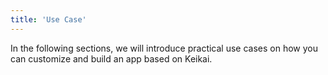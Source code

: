 ```yaml
---
title: 'Use Case'
---
```

In the following sections, we will introduce practical use cases on how you can customize and build an app based on Keikai.
